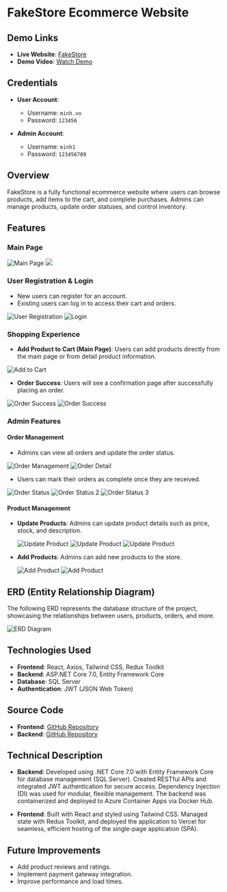 # FakeStore Ecommerce Website

## Demo Links
- **Live Website**: [FakeStore](https://fake-store-five.vercel.app)
- **Demo Video**: [Watch Demo](https://www.youtube.com/watch?v=1wALZYWvflo)

## Credentials
- **User Account**:
  - Username: `minh.vo`
  - Password: `123456`
  
- **Admin Account**:
  - Username: `minh1`
  - Password: `123456789`

## Overview
FakeStore is a fully functional ecommerce website where users can browse products, add items to the cart, and complete purchases. Admins can manage products, update order statuses, and control inventory.

## Features
### Main Page
![Main Page](https://drive.google.com/uc?export=view&id=1vu7r-XjUNfjZETr1lCdD2uM4bcjSucy5)
![](https://drive.google.com/uc?export=view&id=1-G_CW7Ved4hCP_xDM3cy1FmoOk7k2zpM)


### User Registration & Login
- New users can register for an account.
- Existing users can log in to access their cart and orders.

![User Registration](https://drive.google.com/uc?export=view&id=1qRLhOupGUR-vbmUgkXN0kHz5a9MFwvF5)
![Login](https://drive.google.com/uc?export=view&id=167awF4bMEsMkK8WGsnfqgJumHrzv70b3)

### Shopping Experience
- **Add Product to Cart (Main Page)**: Users can add products directly from the main page or from detail product information.

![Add to Cart](https://drive.google.com/uc?export=view&id=1umcZe2xdf-Rb5s3zfQ--MLsX17jopIPi)

- **Order Success**: Users will see a confirmation page after successfully placing an order.

![Order Success](https://drive.google.com/uc?export=view&id=1KhMJndZC2WYAwxGC94cTHQ70OfMeS5vk)
![Order Success](https://drive.google.com/uc?export=view&id=12fgyIAFqdjAlOhCdT5EvMfIYAzaEwqJq)


### Admin Features
#### Order Management
- Admins can view all orders and update the order status.

![Order Management](https://drive.google.com/uc?export=view&id=1fC92MbYlezq1x1PgILUxU3Bwo9d4C7MW)
![Order Detail](https://drive.google.com/uc?export=view&id=1zGtBssRTD90oG3vatk5k5KSMZ5bU6TGa)

- Users can mark their orders as complete once they are received.

![Order Status](https://drive.google.com/uc?export=view&id=1mrEsCFvSxaRvHXzmYL_7N5p2bT_h8H__)
![Order Status 2](https://drive.google.com/uc?export=view&id=1yfONy8SWRi7QLYqoCu38FzXjj3lUibIL)
![Order Status 3](https://drive.google.com/uc?export=view&id=1T_wJQtBay2deOdQwlhAqusBlfaY9YJvC)

#### Product Management

- **Update Products**: Admins can update product details such as price, stock, and description.

  ![Update Product](https://drive.google.com/uc?export=view&id=1B-5pCZg177s3t9nIzygpfZZ9d9XitaQZ)
  ![Update Product](https://drive.google.com/uc?export=view&id=11Npn1_QFb26LZZMzp5beJmDEWbUzhBc0)
  ![Update Product](https://drive.google.com/uc?export=view&id=1mTLFgE5oLzRZpSGNHYB7JX6VHPzy_Wfo)


- **Add Products**: Admins can add new products to the store.
  
  ![Add Product](https://drive.google.com/uc?export=view&id=1bmQ0vHG_IQ_oI3hQvnpgQphnrSMEdq9Z)
  ![Add Product](https://drive.google.com/uc?export=view&id=1iP0uGod4Wfrcq7rULSsCL3gQcmSwc3od)

## ERD (Entity Relationship Diagram)
The following ERD represents the database structure of the project, showcasing the relationships between users, products, orders, and more.

![ERD Diagram](https://drive.google.com/uc?export=view&id=1yOeFUEyG21OH1Na4i1v3wtpmh8VZogpQ)

## Technologies Used
- **Frontend**: React, Axios, Tailwind CSS, Redux Toolkit
- **Backend**: ASP.NET Core 7.0, Entity Framework Core
- **Database**: SQL Server
- **Authentication**: JWT (JSON Web Token)

## Source Code
- **Frontend**: [GitHub Repository](https://github.com/minh1304/fakestore)
- **Backend**: [GitHub Repository](https://github.com/minh1304/fakestoreNet)

## Technical Description
- **Backend**: Developed using .NET Core 7.0 with Entity Framework Core for database management (SQL Server). Created RESTful APIs and integrated JWT authentication for secure access. Dependency Injection (DI) was used for modular, flexible management. The backend was containerized and deployed to Azure Container Apps via Docker Hub.
  
- **Frontend**: Built with React and styled using Tailwind CSS. Managed state with Redux Toolkit, and deployed the application to Vercel for seamless, efficient hosting of the single-page application (SPA).


## Future Improvements
- Add product reviews and ratings.
- Implement payment gateway integration.
- Improve performance and load times.

